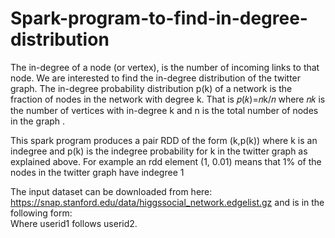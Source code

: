 # Spark-program-to-find-in-degree-distribution
The in-degree of a node (or vertex), is the number of incoming links to that node. We are interested to find the in-degree distribution of the twitter graph. The in-degree probability distribution p(k) of a network is the fraction of nodes in the network with degree k. That is 𝑝(𝑘)=𝑛k/𝑛  where 𝑛𝑘 is the number of vertices with in-degree k and n is the total number of nodes in the graph .

This spark program produces a pair RDD of the form (k,p(k)) where k is an indegree and p(k) is the indegree probability for k in the twitter graph as explained above. For example an rdd element (1, 0.01) means that 1% of the nodes in the twitter graph have indegree 1

The input dataset can be downloaded from here: https://snap.stanford.edu/data/higgssocial_network.edgelist.gz and is in the following form:  
             <userid1> <userid2> 
  Where userid1 follows userid2.  
 
